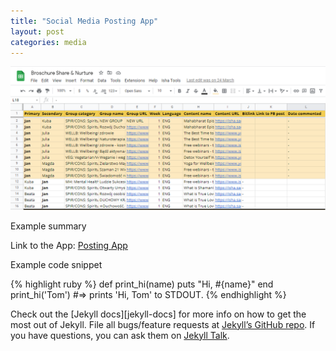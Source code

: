 ```yaml
---
title: "Social Media Posting App"
layout: post
categories: media
---
```


![Social Media Posting App](/assets/posting-app-thumbnail.png)

Example summary

Link to the App: [Posting App][posting-app]


Example code snippet

{% highlight ruby %}
def print_hi(name)
  puts "Hi, #{name}"
end
print_hi('Tom')
#=> prints 'Hi, Tom' to STDOUT.
{% endhighlight %}

Check out the [Jekyll docs][jekyll-docs] for more info on how to get the most out of Jekyll. File all bugs/feature requests at [Jekyll’s GitHub repo][jekyll-gh]. If you have questions, you can ask them on [Jekyll Talk][jekyll-talk].

[posting-app]: https://docs.google.com/spreadsheets/d/1aEwVAFVsE5zDzhRyN-DG1fK8AJcUzxy-IGMHVpcl6wY/edit#gid=1071128398
[jekyll-gh]:   https://github.com/jekyll/jekyll
[jekyll-talk]: https://talk.jekyllrb.com/
